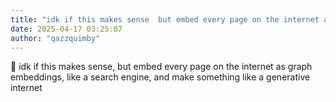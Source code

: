 ```yaml
---
title: "idk if this makes sense  but embed every page on the internet as graph"
date: 2025-04-17 03:25:07
author: "qazzquimby"
---
```


💭 idk if this makes sense, but embed every page on the internet as graph embeddings, like a search engine, and make something like a generative internet